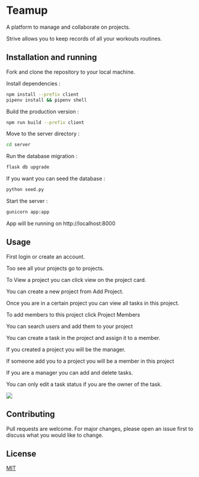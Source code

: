 # Teamup

A platform to manage and collaborate on projects.

Strive allows you to keep records of all your workouts routines.

## Installation and running

Fork and clone the repository to your local machine.

Install dependencies :

```bash
npm install --prefix client
pipenv install && pipenv shell
```

Build the production version :

```bash
npm run build --prefix client
```

Move to the server directory :

```bash
cd server
```

Run the database migration :

```bash
flask db upgrade
```

If you want you can seed the database :

```bash
python seed.py
```

Start the server :

```bash
gunicorn app:app
```

App will be running on http://localhost:8000

## Usage

First login or create an account.

Too see all your projects go to projects.

To View a project you can click view on the project card.

You can create a new project from Add Project.

Once you are in a certain project you can view all tasks in this project.

To add members to this project click Project Members

You can search users and add them to your project

You can create a task in the project and assign it to a member.

If you created a project you will be the manager.

If someone add you to a project you will be a member in this project

If you are a manager you can add and delete tasks.

You can only edit a task status if you are the owner of the task.

![](https://github.com/khaliltkhalil/teamup/blob/main/teamup-demo.gif)

## Contributing

Pull requests are welcome. For major changes, please open an issue first
to discuss what you would like to change.

## License

[MIT](https://choosealicense.com/licenses/mit/)

